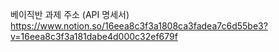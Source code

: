 베이직반 과제 주소 (API 명세서)
https://www.notion.so/16eea8c3f3a1808ca3fadea7c6d55be3?v=16eea8c3f3a181dabe4d000c32ef679f
